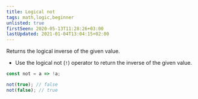 ```yaml
---
title: Logical not
tags: math,logic,beginner
unlisted: true
firstSeen: 2020-05-13T11:28:26+03:00
lastUpdated: 2021-01-04T13:04:15+02:00
---
```


Returns the logical inverse of the given value.

- Use the logical not (`!`) operator to return the inverse of the given value.

```js
const not = a => !a;
```

```js
not(true); // false
not(false); // true
```

